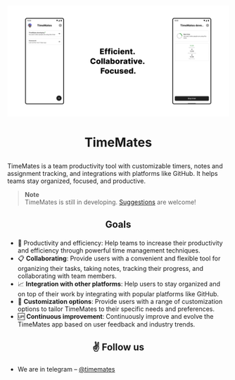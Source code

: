 ![poster](https://github.com/timemates/app/blob/master/docs/images/en/github_poster.png)
# <p align="center">TimeMates</p>
TimeMates is a team productivity tool with customizable timers, notes and assignment tracking, and integrations with platforms like GitHub. It helps teams stay organized, focused, and productive.

> **Note** <br>
> TimeMates is still in developing. [Suggestions](https://github.com/orgs/timemates/discussions) are welcome!

## <p align="center">Goals</p>
- 🚀 Productivity and efficiency: Help teams to increase their productivity and efficiency through powerful time management techniques.
- 📋 **Collaborating**: Provide users with a convenient and flexible tool for organizing their tasks, taking notes, tracking their progress, and collaborating with team members.
- 📈 **Integration with other platforms**: Help users to stay organized and on top of their work by integrating with popular platforms like GitHub.
- 🔧 **Customization options**: Provide users with a range of customization options to tailor TimeMates to their specific needs and preferences.
- 🆙 **Continuous improvement**: Continuously improve and evolve the TimeMates app based on user feedback and industry trends.

## <p align="center">✌️ Follow us</p>
- We are in telegram – [@timemates](https://t.me/timemates)
